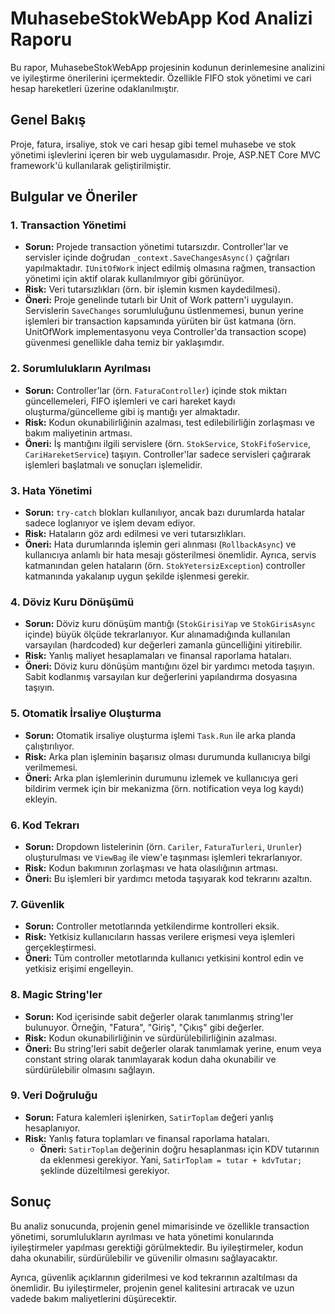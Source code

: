 # MuhasebeStokWebApp Kod Analizi Raporu

Bu rapor, MuhasebeStokWebApp projesinin kodunun derinlemesine analizini ve iyileştirme önerilerini içermektedir. Özellikle FIFO stok yönetimi ve cari hesap hareketleri üzerine odaklanılmıştır.

## Genel Bakış

Proje, fatura, irsaliye, stok ve cari hesap gibi temel muhasebe ve stok yönetimi işlevlerini içeren bir web uygulamasıdır. Proje, ASP.NET Core MVC framework'ü kullanılarak geliştirilmiştir.

## Bulgular ve Öneriler

### 1. Transaction Yönetimi

*   **Sorun:** Projede transaction yönetimi tutarsızdır. Controller'lar ve servisler içinde doğrudan `_context.SaveChangesAsync()` çağrıları yapılmaktadır. `IUnitOfWork` inject edilmiş olmasına rağmen, transaction yönetimi için aktif olarak kullanılmıyor gibi görünüyor.
*   **Risk:** Veri tutarsızlıkları (örn. bir işlemin kısmen kaydedilmesi).
*   **Öneri:** Proje genelinde tutarlı bir Unit of Work pattern'i uygulayın. Servislerin `SaveChanges` sorumluluğunu üstlenmemesi, bunun yerine işlemleri bir transaction kapsamında yürüten bir üst katmana (örn. UnitOfWork implementasyonu veya Controller'da transaction scope) güvenmesi genellikle daha temiz bir yaklaşımdır.

### 2. Sorumlulukların Ayrılması

*   **Sorun:** Controller'lar (örn. `FaturaController`) içinde stok miktarı güncellemeleri, FIFO işlemleri ve cari hareket kaydı oluşturma/güncelleme gibi iş mantığı yer almaktadır.
*   **Risk:** Kodun okunabilirliğinin azalması, test edilebilirliğin zorlaşması ve bakım maliyetinin artması.
*   **Öneri:** İş mantığını ilgili servislere (örn. `StokService`, `StokFifoService`, `CariHareketService`) taşıyın. Controller'lar sadece servisleri çağırarak işlemleri başlatmalı ve sonuçları işlemelidir.

### 3. Hata Yönetimi

*   **Sorun:** `try-catch` blokları kullanılıyor, ancak bazı durumlarda hatalar sadece loglanıyor ve işlem devam ediyor.
*   **Risk:** Hataların göz ardı edilmesi ve veri tutarsızlıkları.
*   **Öneri:** Hata durumlarında işlemin geri alınması (`RollbackAsync`) ve kullanıcıya anlamlı bir hata mesajı gösterilmesi önemlidir. Ayrıca, servis katmanından gelen hataların (örn. `StokYetersizException`) controller katmanında yakalanıp uygun şekilde işlenmesi gerekir.

### 4. Döviz Kuru Dönüşümü

*   **Sorun:** Döviz kuru dönüşüm mantığı (`StokGirisiYap` ve `StokGirisAsync` içinde) büyük ölçüde tekrarlanıyor. Kur alınamadığında kullanılan varsayılan (hardcoded) kur değerleri zamanla güncelliğini yitirebilir.
*   **Risk:** Yanlış maliyet hesaplamaları ve finansal raporlama hataları.
*   **Öneri:** Döviz kuru dönüşüm mantığını özel bir yardımcı metoda taşıyın. Sabit kodlanmış varsayılan kur değerlerini yapılandırma dosyasına taşıyın.

### 5. Otomatik İrsaliye Oluşturma

*   **Sorun:** Otomatik irsaliye oluşturma işlemi `Task.Run` ile arka planda çalıştırılıyor.
*   **Risk:** Arka plan işleminin başarısız olması durumunda kullanıcıya bilgi verilmemesi.
*   **Öneri:** Arka plan işlemlerinin durumunu izlemek ve kullanıcıya geri bildirim vermek için bir mekanizma (örn. notification veya log kaydı) ekleyin.

### 6. Kod Tekrarı

*   **Sorun:** Dropdown listelerinin (örn. `Cariler`, `FaturaTurleri`, `Urunler`) oluşturulması ve `ViewBag` ile view'e taşınması işlemleri tekrarlanıyor.
*   **Risk:** Kodun bakımının zorlaşması ve hata olasılığının artması.
*   **Öneri:** Bu işlemleri bir yardımcı metoda taşıyarak kod tekrarını azaltın.

### 7. Güvenlik

*   **Sorun:** Controller metotlarında yetkilendirme kontrolleri eksik.
*   **Risk:** Yetkisiz kullanıcıların hassas verilere erişmesi veya işlemleri gerçekleştirmesi.
*   **Öneri:** Tüm controller metotlarında kullanıcı yetkisini kontrol edin ve yetkisiz erişimi engelleyin.

### 8. Magic String'ler

*   **Sorun:** Kod içerisinde sabit değerler olarak tanımlanmış string'ler bulunuyor. Örneğin, "Fatura", "Giriş", "Çıkış" gibi değerler.
*   **Risk:** Kodun okunabilirliğinin ve sürdürülebilirliğinin azalması.
*   **Öneri:** Bu string'leri sabit değerler olarak tanımlamak yerine, enum veya constant string olarak tanımlayarak kodun daha okunabilir ve sürdürülebilir olmasını sağlayın.

### 9. Veri Doğruluğu

*   **Sorun:** Fatura kalemleri işlenirken, `SatirToplam` değeri yanlış hesaplanıyor.
*   **Risk:** Yanlış fatura toplamları ve finansal raporlama hataları.
    *   **Öneri:** `SatirToplam` değerinin doğru hesaplanması için KDV tutarının da eklenmesi gerekiyor. Yani, `SatirToplam = tutar + kdvTutar;` şeklinde düzeltilmesi gerekiyor.

## Sonuç

Bu analiz sonucunda, projenin genel mimarisinde ve özellikle transaction yönetimi, sorumlulukların ayrılması ve hata yönetimi konularında iyileştirmeler yapılması gerektiği görülmektedir. Bu iyileştirmeler, kodun daha okunabilir, sürdürülebilir ve güvenilir olmasını sağlayacaktır.

Ayrıca, güvenlik açıklarının giderilmesi ve kod tekrarının azaltılması da önemlidir. Bu iyileştirmeler, projenin genel kalitesini artıracak ve uzun vadede bakım maliyetlerini düşürecektir.
